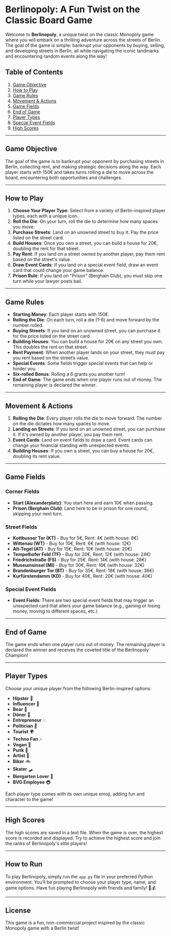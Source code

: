 # Berlinopoly: A Fun Twist on the Classic Board Game

Welcome to **Berlinopoly**, a unique twist on the classic Monopoly game where you will embark on a thrilling adventure across the streets of Berlin. The goal of the game is simple: bankrupt your opponents by buying, selling, and developing streets in Berlin, all while navigating the iconic landmarks and encountering random events along the way!

## Table of Contents
1. [Game Objective](#game-objective)
2. [How to Play](#how-to-play)
3. [Game Rules](#game-rules)
4. [Movement & Actions](#movement-actions)
5. [Game Fields](#game-fields)
6. [End of Game](#end-of-game)
7. [Player Types](#player-types)
8. [Special Event Fields](#special-event-fields)
9. [High Scores](#high-scores)

---

## Game Objective
The goal of the game is to bankrupt your opponent by purchasing streets in Berlin, collecting rent, and making strategic decisions along the way. Each player starts with 150€ and takes turns rolling a die to move across the board, encountering both opportunities and challenges.

---

## How to Play
1. **Choose Your Player Type**: Select from a variety of Berlin-inspired player types, each with a unique icon.
2. **Roll the Die**: On your turn, roll the die to determine how many spaces you move.
3. **Purchase Streets**: Land on an unowned street to buy it. Pay the price listed on the street card.
4. **Build Houses**: Once you own a street, you can build a house for 20€, doubling the rent for that street.
5. **Pay Rent**: If you land on a street owned by another player, pay them rent based on the street's value.
6. **Draw Event Cards**: If you land on a special event field, draw an event card that could change your game balance.
7. **Prison Rule**: If you land on "Prison" (Berghain Club), you must skip one turn while your lawyer posts bail.

---

## Game Rules
- **Starting Money**: Each player starts with 150€.
- **Rolling the Die**: On each turn, roll a die (1-6) and move forward by the number rolled.
- **Buying Streets**: If you land on an unowned street, you can purchase it for the price listed on the street card.
- **Building Houses**: You can build a house for 20€ on any street you own. This doubles the rent on that street.
- **Rent Payment**: When another player lands on your street, they must pay you rent based on the street’s value.
- **Special Events**: Some fields trigger special events that can help or hinder you.
- **Six-rolled Bonus**: Rolling a 6 grants you another turn!
- **End of Game**: The game ends when one player runs out of money. The remaining player is declared the winner.

---

## Movement & Actions
1. **Rolling the Die**: Every player rolls the die to move forward. The number on the die dictates how many spaces to move.
2. **Landing on Streets**: If you land on an unowned street, you can purchase it. If it's owned by another player, you pay them rent.
3. **Event Cards**: Land on event fields to draw a card. Event cards can change your financial standing with unexpected events.
4. **Building Houses**: If you own a street, you can buy a house for 20€, doubling its rent value.

---

## Game Fields

### **Corner Fields**
- **Start (Alexanderplatz)**: You start here and earn 10€ when passing.
- **Prison (Berghain Club)**: Land here to be in prison for one round, skipping your next turn.

### **Street Fields**
- **Kottbusser Tor (KT)** - Buy for 5€, Rent: 4€ (with house: 8€)
- **Wittenau (WT)** - Buy for 10€, Rent: 6€ (with house: 12€)
- **Alt-Tegel (AT)** - Buy for 15€, Rent: 10€ (with house: 20€)
- **Tempelhofer Feld (TF)** - Buy for 20€, Rent: 12€ (with house: 24€)
- **Friedrichstraße (FS)** - Buy for 25€, Rent: 14€ (with house: 28€)
- **Museumsinsel (MI)** - Buy for 30€, Rent: 16€ (with house: 32€)
- **Brandenburger Tor (BT)** - Buy for 35€, Rent: 18€ (with house: 36€)
- **Kurfürstendamm (KD)** - Buy for 40€, Rent: 20€ (with house: 40€)

### **Special Event Fields**
- **Event Fields**: There are two special event fields that may trigger an unexpected card that alters your game balance (e.g., gaining or losing money, moving to different spaces, etc.)

---

## End of Game
The game ends when one player runs out of money. The remaining player is declared the winner and receives the coveted title of the Berlinopoly Champion!

---

## Player Types
Choose your unique player from the following Berlin-inspired options:
- **Hipster** 🧢
- **Influencer** 🤳
- **Bear** 🐻
- **Döner** 🥙
- **Entrepreneur** 💡
- **Politician** 💼
- **Tourist** 🌍
- **Techno Fan** 🎶
- **Vegan** 🥑
- **Punk** 🏴
- **Artist** 🎨
- **Biker** 🚲
- **Skater** 🛹
- **Biergarten Lover** 🍺
- **BVG Employee** 🚇

Each player type comes with its own unique emoji, adding fun and character to the game!

---

## High Scores
The high scores are saved in a text file. When the game is over, the highest score is recorded and displayed. Try to achieve the highest score and join the ranks of Berlinopoly's elite players!

---

## How to Run
To play Berlinopoly, simply run the `app.py` file in your preferred Python environment. You’ll be prompted to choose your player type, name, and game options. Have fun playing Berlinopoly with friends and family! 🎲💰

---

## License
This game is a fun, non-commercial project inspired by the classic Monopoly game with a Berlin twist!
